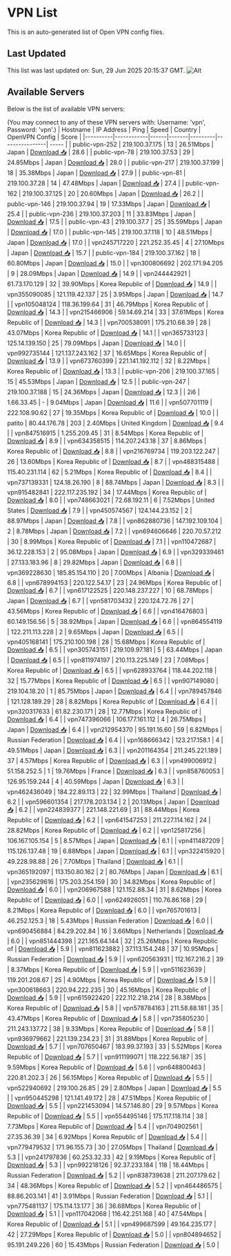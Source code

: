 # VPN List

This is an auto-generated list of Open VPN config files.

## Last Updated

This list was last updated on: Sun, 29 Jun 2025 20:15:37 GMT.
![Alt](https://repobeats.axiom.co/api/embed/186b98318ef1479477931607c1ad7d823f12451f.svg "Repobeats analytics image")

## Available Servers

Below is the list of available VPN servers:

(You may connect to any of these VPN servers with: Username: 'vpn', Password: 'vpn'.)
| Hostname | IP Address | Ping | Speed | Country | OpenVPN Config | Score |
|----------|------------|------|-------|---------|----------------| ----- |
| public-vpn-252 | 219.100.37.175 | 13 | 26.51Mbps | Japan | [Download 📥](./configs/server_0_JP.ovpn) | 28.6 |
| public-vpn-78 | 219.100.37.53 | 29 | 24.85Mbps | Japan | [Download 📥](./configs/server_1_JP.ovpn) | 28.0 |
| public-vpn-217 | 219.100.37.199 | 18 | 35.38Mbps | Japan | [Download 📥](./configs/server_2_JP.ovpn) | 27.9 |
| public-vpn-81 | 219.100.37.28 | 14 | 47.48Mbps | Japan | [Download 📥](./configs/server_3_JP.ovpn) | 27.4 |
| public-vpn-162 | 219.100.37.125 | 20 | 20.60Mbps | Japan | [Download 📥](./configs/server_4_JP.ovpn) | 26.2 |
| public-vpn-146 | 219.100.37.94 | 19 | 17.33Mbps | Japan | [Download 📥](./configs/server_5_JP.ovpn) | 25.4 |
| public-vpn-236 | 219.100.37.203 | 11 | 33.83Mbps | Japan | [Download 📥](./configs/server_6_JP.ovpn) | 17.5 |
| public-vpn-43 | 219.100.37.7 | 25 | 35.59Mbps | Japan | [Download 📥](./configs/server_7_JP.ovpn) | 17.0 |
| public-vpn-145 | 219.100.37.118 | 10 | 48.51Mbps | Japan | [Download 📥](./configs/server_8_JP.ovpn) | 17.0 |
| vpn245717220 | 221.252.35.45 | 4 | 27.10Mbps | Japan | [Download 📥](./configs/server_9_JP.ovpn) | 15.7 |
| public-vpn-184 | 219.100.37.162 | 18 | 60.80Mbps | Japan | [Download 📥](./configs/server_10_JP.ovpn) | 15.0 |
| vpn300806692 | 202.171.94.205 | 9 | 28.09Mbps | Japan | [Download 📥](./configs/server_11_JP.ovpn) | 14.9 |
| vpn244442921 | 61.73.170.129 | 32 | 39.90Mbps | Korea Republic of | [Download 📥](./configs/server_12_KR.ovpn) | 14.9 |
| vpn355090085 | 121.119.42.137 | 25 | 3.95Mbps | Japan | [Download 📥](./configs/server_13_JP.ovpn) | 14.7 |
| vpn105048124 | 118.36.199.64 | 31 | 46.79Mbps | Korea Republic of | [Download 📥](./configs/server_14_KR.ovpn) | 14.3 |
| vpn215466906 | 59.14.69.214 | 33 | 37.61Mbps | Korea Republic of | [Download 📥](./configs/server_15_KR.ovpn) | 14.3 |
| vpn700538091 | 175.210.68.39 | 28 | 43.07Mbps | Korea Republic of | [Download 📥](./configs/server_16_KR.ovpn) | 14.1 |
| vpn365733123 | 125.14.139.150 | 25 | 79.09Mbps | Japan | [Download 📥](./configs/server_17_JP.ovpn) | 14.0 |
| vpn992735144 | 121.137.243.162 | 37 | 16.65Mbps | Korea Republic of | [Download 📥](./configs/server_18_KR.ovpn) | 13.9 |
| vpn673760399 | 221.141.192.112 | 32 | 8.22Mbps | Korea Republic of | [Download 📥](./configs/server_19_KR.ovpn) | 13.3 |
| public-vpn-206 | 219.100.37.165 | 15 | 45.53Mbps | Japan | [Download 📥](./configs/server_20_JP.ovpn) | 12.5 |
| public-vpn-247 | 219.100.37.188 | 15 | 24.36Mbps | Japan | [Download 📥](./configs/server_21_JP.ovpn) | 12.3 |
| 2i6 | 1.66.33.45 | - | 9.04Mbps | Japan | [Download 📥](./configs/server_22_JP.ovpn) | 11.6 |
| vpn507701119 | 222.108.90.62 | 27 | 19.35Mbps | Korea Republic of | [Download 📥](./configs/server_23_KR.ovpn) | 10.0 |
| patito | 80.44.176.78 | 203 | 2.40Mbps | United Kingdom | [Download 📥](./configs/server_24_GB.ovpn) | 9.4 |
| vpn847516915 | 1.255.209.45 | 31 | 8.54Mbps | Korea Republic of | [Download 📥](./configs/server_25_KR.ovpn) | 8.9 |
| vpn634358515 | 114.207.243.18 | 37 | 8.86Mbps | Korea Republic of | [Download 📥](./configs/server_26_KR.ovpn) | 8.8 |
| vpn216769734 | 119.203.122.247 | 26 | 13.60Mbps | Korea Republic of | [Download 📥](./configs/server_27_KR.ovpn) | 8.7 |
| vpn488315488 | 115.40.231.114 | 62 | 5.21Mbps | Korea Republic of | [Download 📥](./configs/server_28_KR.ovpn) | 8.4 |
| vpn737139331 | 124.18.26.190 | 8 | 88.74Mbps | Japan | [Download 📥](./configs/server_29_JP.ovpn) | 8.3 |
| vpn915482841 | 222.117.235.192 | 34 | 17.44Mbps | Korea Republic of | [Download 📥](./configs/server_30_KR.ovpn) | 8.0 |
| vpn748663021 | 72.68.192.11 | 6 | 7.52Mbps | United States | [Download 📥](./configs/server_31_US.ovpn) | 7.9 |
| vpn450574567 | 124.144.23.152 | 2 | 88.97Mbps | Japan | [Download 📥](./configs/server_32_JP.ovpn) | 7.8 |
| vpn862880736 | 147.192.109.104 | 2 | 8.78Mbps | Japan | [Download 📥](./configs/server_33_JP.ovpn) | 7.2 |
| vpn694606646 | 220.70.57.212 | 30 | 8.99Mbps | Korea Republic of | [Download 📥](./configs/server_34_KR.ovpn) | 7.1 |
| vpn110472687 | 36.12.228.153 | 2 | 95.08Mbps | Japan | [Download 📥](./configs/server_35_JP.ovpn) | 6.9 |
| vpn329339461 | 27.133.183.96 | 8 | 29.82Mbps | Japan | [Download 📥](./configs/server_36_JP.ovpn) | 6.8 |
| vpn369228630 | 185.85.154.110 | 20 | 7.00Mbps | Albania | [Download 📥](./configs/server_37_AL.ovpn) | 6.8 |
| vpn678994153 | 220.122.54.17 | 23 | 24.96Mbps | Korea Republic of | [Download 📥](./configs/server_38_KR.ovpn) | 6.7 |
| vpn617122525 | 220.148.237.227 | 10 | 68.78Mbps | Japan | [Download 📥](./configs/server_39_JP.ovpn) | 6.7 |
| vpn581703432 | 220.124.72.76 | 27 | 43.56Mbps | Korea Republic of | [Download 📥](./configs/server_40_KR.ovpn) | 6.6 |
| vpn416476803 | 60.149.156.56 | 5 | 38.92Mbps | Japan | [Download 📥](./configs/server_41_JP.ovpn) | 6.6 |
| vpn864554119 | 122.211.113.228 | 2 | 9.65Mbps | Japan | [Download 📥](./configs/server_42_JP.ovpn) | 6.5 |
| vpn405168141 | 175.210.100.198 | 28 | 15.68Mbps | Korea Republic of | [Download 📥](./configs/server_43_KR.ovpn) | 6.5 |
| vpn305743151 | 219.109.97.181 | 5 | 63.44Mbps | Japan | [Download 📥](./configs/server_44_JP.ovpn) | 6.5 |
| vpn811974197 | 210.113.225.149 | 23 | 7.08Mbps | Korea Republic of | [Download 📥](./configs/server_45_KR.ovpn) | 6.5 |
| vpn628933764 | 118.44.202.118 | 32 | 15.77Mbps | Korea Republic of | [Download 📥](./configs/server_46_KR.ovpn) | 6.5 |
| vpn907149080 | 219.104.18.20 | 1 | 85.75Mbps | Japan | [Download 📥](./configs/server_47_JP.ovpn) | 6.4 |
| vpn789457846 | 121.128.189.29 | 28 | 8.82Mbps | Korea Republic of | [Download 📥](./configs/server_48_KR.ovpn) | 6.4 |
| vpn320317633 | 61.82.230.171 | 28 | 12.77Mbps | Korea Republic of | [Download 📥](./configs/server_49_KR.ovpn) | 6.4 |
| vpn747396066 | 106.177.161.112 | 4 | 26.75Mbps | Japan | [Download 📥](./configs/server_50_JP.ovpn) | 6.4 |
| vpn212954370 | 95.191.16.60 | 59 | 6.82Mbps | Russian Federation | [Download 📥](./configs/server_51_RU.ovpn) | 6.4 |
| vpn168666342 | 123.217.158.1 | 4 | 49.51Mbps | Japan | [Download 📥](./configs/server_52_JP.ovpn) | 6.3 |
| vpn201164354 | 211.245.221.189 | 37 | 4.57Mbps | Korea Republic of | [Download 📥](./configs/server_53_KR.ovpn) | 6.3 |
| vpn499006912 | 51.158.252.5 | 1 | 19.76Mbps | France | [Download 📥](./configs/server_54_FR.ovpn) | 6.3 |
| vpn858760053 | 126.95.159.244 | 4 | 40.59Mbps | Japan | [Download 📥](./configs/server_55_JP.ovpn) | 6.3 |
| vpn462436049 | 184.22.89.113 | 22 | 32.99Mbps | Thailand | [Download 📥](./configs/server_56_TH.ovpn) | 6.2 |
| vpn596601354 | 217.178.203.134 | 2 | 20.13Mbps | Japan | [Download 📥](./configs/server_57_JP.ovpn) | 6.2 |
| vpn224839377 | 221.148.221.69 | 31 | 88.44Mbps | Korea Republic of | [Download 📥](./configs/server_58_KR.ovpn) | 6.2 |
| vpn641547253 | 211.227.114.162 | 24 | 28.82Mbps | Korea Republic of | [Download 📥](./configs/server_59_KR.ovpn) | 6.2 |
| vpn125817256 | 106.167.105.154 | 5 | 8.57Mbps | Japan | [Download 📥](./configs/server_60_JP.ovpn) | 6.1 |
| vpn411487209 | 115.126.137.48 | 19 | 6.88Mbps | Japan | [Download 📥](./configs/server_61_JP.ovpn) | 6.1 |
| vpn322415920 | 49.228.98.88 | 26 | 7.70Mbps | Thailand | [Download 📥](./configs/server_62_TH.ovpn) | 6.1 |
| vpn365192097 | 113.150.80.162 | 2 | 80.76Mbps | Japan | [Download 📥](./configs/server_63_JP.ovpn) | 6.1 |
| vpn235629616 | 175.203.254.159 | 30 | 34.82Mbps | Korea Republic of | [Download 📥](./configs/server_64_KR.ovpn) | 6.0 |
| vpn206967588 | 121.152.88.34 | 31 | 8.62Mbps | Korea Republic of | [Download 📥](./configs/server_65_KR.ovpn) | 6.0 |
| vpn624926051 | 110.76.86.168 | 29 | 8.21Mbps | Korea Republic of | [Download 📥](./configs/server_66_KR.ovpn) | 6.0 |
| vpn765701613 | 46.252.125.3 | 18 | 5.43Mbps | Russian Federation | [Download 📥](./configs/server_67_RU.ovpn) | 6.0 |
| vpn690456884 | 84.29.202.84 | 16 | 3.66Mbps | Netherlands | [Download 📥](./configs/server_68_NL.ovpn) | 6.0 |
| vpn851444398 | 221.165.64.144 | 32 | 25.26Mbps | Korea Republic of | [Download 📥](./configs/server_69_KR.ovpn) | 5.9 |
| vpn811623882 | 37.113.154.248 | 37 | 10.95Mbps | Russian Federation | [Download 📥](./configs/server_70_RU.ovpn) | 5.9 |
| vpn620563931 | 112.167.216.2 | 39 | 8.37Mbps | Korea Republic of | [Download 📥](./configs/server_71_KR.ovpn) | 5.9 |
| vpn511623639 | 119.201.208.67 | 25 | 4.90Mbps | Korea Republic of | [Download 📥](./configs/server_72_KR.ovpn) | 5.9 |
| vpn300618663 | 220.94.222.235 | 30 | 45.16Mbps | Korea Republic of | [Download 📥](./configs/server_73_KR.ovpn) | 5.9 |
| vpn615922420 | 222.112.218.214 | 28 | 8.38Mbps | Korea Republic of | [Download 📥](./configs/server_74_KR.ovpn) | 5.8 |
| vpn578784163 | 211.58.88.181 | 35 | 43.47Mbps | Korea Republic of | [Download 📥](./configs/server_75_KR.ovpn) | 5.8 |
| vpn735805230 | 211.243.137.72 | 38 | 9.33Mbps | Korea Republic of | [Download 📥](./configs/server_76_KR.ovpn) | 5.8 |
| vpn936979662 | 221.139.234.23 | 31 | 31.88Mbps | Korea Republic of | [Download 📥](./configs/server_77_KR.ovpn) | 5.7 |
| vpn707650467 | 183.99.37.193 | 33 | 5.52Mbps | Korea Republic of | [Download 📥](./configs/server_78_KR.ovpn) | 5.7 |
| vpn911199071 | 118.222.56.187 | 35 | 9.59Mbps | Korea Republic of | [Download 📥](./configs/server_79_KR.ovpn) | 5.6 |
| vpn648800463 | 220.81.202.3 | 26 | 56.15Mbps | Korea Republic of | [Download 📥](./configs/server_80_KR.ovpn) | 5.5 |
| vpn522940692 | 219.100.26.85 | 29 | 2.80Mbps | Japan | [Download 📥](./configs/server_81_JP.ovpn) | 5.5 |
| vpn950445298 | 121.141.49.172 | 28 | 47.51Mbps | Korea Republic of | [Download 📥](./configs/server_82_KR.ovpn) | 5.5 |
| vpn221453094 | 14.57.146.80 | 29 | 9.57Mbps | Korea Republic of | [Download 📥](./configs/server_83_KR.ovpn) | 5.5 |
| vpn554495146 | 175.117.118.114 | 38 | 7.73Mbps | Korea Republic of | [Download 📥](./configs/server_84_KR.ovpn) | 5.4 |
| vpn704902561 | 27.35.36.39 | 34 | 6.92Mbps | Korea Republic of | [Download 📥](./configs/server_85_KR.ovpn) | 5.4 |
| vpn779479532 | 171.96.155.73 | 30 | 27.05Mbps | Thailand | [Download 📥](./configs/server_86_TH.ovpn) | 5.3 |
| vpn241797836 | 60.253.32.33 | 42 | 9.19Mbps | Korea Republic of | [Download 📥](./configs/server_87_KR.ovpn) | 5.3 |
| vpn992218126 | 92.37.233.184 | 118 | 18.44Mbps | Russian Federation | [Download 📥](./configs/server_88_RU.ovpn) | 5.2 |
| vpn838739638 | 211.207.179.62 | 34 | 48.36Mbps | Korea Republic of | [Download 📥](./configs/server_89_KR.ovpn) | 5.2 |
| vpn464486575 | 88.86.203.141 | 41 | 3.91Mbps | Russian Federation | [Download 📥](./configs/server_90_RU.ovpn) | 5.1 |
| vpn775481137 | 175.114.13.177 | 36 | 36.68Mbps | Korea Republic of | [Download 📥](./configs/server_91_KR.ovpn) | 5.1 |
| vpn117042068 | 116.42.251.168 | 40 | 47.54Mbps | Korea Republic of | [Download 📥](./configs/server_92_KR.ovpn) | 5.1 |
| vpn499687599 | 49.164.235.177 | 42 | 27.29Mbps | Korea Republic of | [Download 📥](./configs/server_93_KR.ovpn) | 5.0 |
| vpn804894652 | 95.191.249.226 | 60 | 15.43Mbps | Russian Federation | [Download 📥](./configs/server_94_RU.ovpn) | 5.0 |
